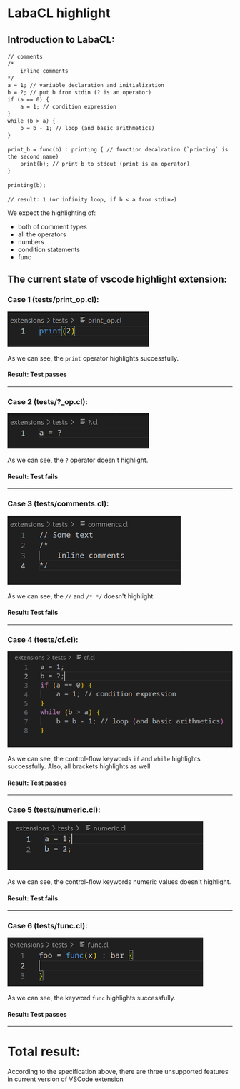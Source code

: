 # LabaCL highlight

## Introduction to LabaCL:

```
// comments
/* 
    inline comments
*/
a = 1; // variable declaration and initialization
b = ?; // put b from stdin (? is an operator)
if (a == 0) {
    a = 1; // condition expression 
}
while (b > a) {
    b = b - 1; // loop (and basic arithmetics)
} 

print_b = func(b) : printing { // function decalration (`printing` is the second name)
    print(b); // print b to stdout (print is an operator)
} 

printing(b);

// result: 1 (or infinity loop, if b < a from stdin>)
```


We expect the highlighting of:
* both of comment types
* all the operators 
* numbers
* condition statements
* func

## The current state of vscode highlight extension: 
### Case 1 (tests/print_op.cl): 
![print operator](./images/print_op.png)

As we can see, the `print` operator highlights successfully.

#### Result: Test passes
---

### Case 2 (tests/?_op.cl): 
![scan operator](./images/scan_op.png)

As we can see, the `?` operator doesn't highlight.

#### Result: Test fails
---

### Case 3 (tests/comments.cl): 
![comments](./images/comments.png)

As we can see, the `//` and `/* */` doesn't highlight.

#### Result: Test fails
---

### Case 4 (tests/cf.cl): 
![control-flow](./images/cf.png)

As we can see, the control-flow keywords `if` and `while` highlights successfully.
Also, all brackets highlights as well

#### Result: Test passes
---

### Case 5 (tests/numeric.cl): 
![numeric values](./images/numeric.png)

As we can see, the control-flow keywords numeric values doesn't highlight.

#### Result: Test fails
---

### Case 6 (tests/func.cl): 
![functuion keyword](./images/func.png)

As we can see, the keyword `func` highlights successfully.

#### Result: Test passes
---

# Total result: 

According to the specification above, there are three unsupported features in current version of VSCode extension